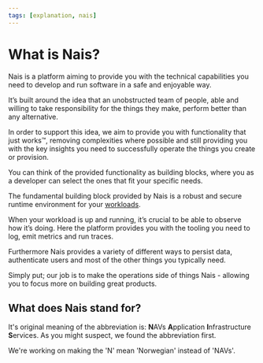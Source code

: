 ```yaml
---
tags: [explanation, nais]
---
```


# What is Nais?

Nais is a platform aiming to provide you with the technical capabilities you need to develop and run software in a safe and enjoyable way.

It’s built around the idea that an unobstructed team of people, able and willing to take responsibility for the things they make, perform better than any alternative.

In order to support this idea, we aim to provide you with functionality that just works™, removing complexities where possible and still providing you with the key insights you need to successfully operate the things you create or provision.

You can think of the provided functionality as building blocks, where you as a developer can select the ones that fit your specific needs.

The fundamental building block provided by Nais is a robust and secure runtime environment for your [workloads](../workloads/README.md).

When your workload is up and running, it’s crucial to be able to observe how it’s doing. Here the platform provides you with the tooling you need to log, emit metrics and run traces.

Furthermore Nais provides a variety of different ways to persist data, authenticate users and most of the other things you typically need.

Simply put; our job is to make the operations side of things Nais - allowing you to focus more on building great products.

## What does Nais stand for?

It's original meaning of the abbreviation is: **N**AVs **A**pplication **I**nfrastructure **S**ervices. As you might suspect, we found the abbreviation first.

We're working on making the 'N' mean 'Norwegian' instead of 'NAVs'.
